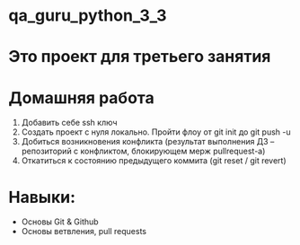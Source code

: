 # qa_guru_python_3_3

# Это проект для третьего занятия



# Домашняя работа
1. Добавить себе ssh ключ
2. Создать проект с нуля локально. Пройти флоу от git init до git push -u
3. Добиться возникновения конфликта (результат выполнения ДЗ – репозиторий с конфликтом, блокирующем мерж pullrequest-а)
4. Откатиться к состоянию предыдущего коммита (git reset / git revert)

# Навыки:
- Основы Git & Github
- Основы ветвления, pull requests